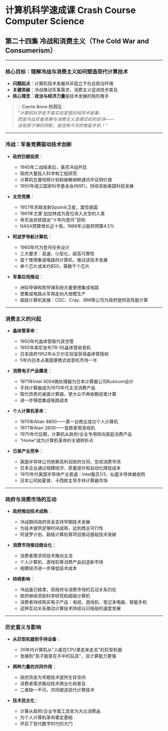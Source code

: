 # 计算机科学速成课 Crash Course Computer Science

## 第二十四集 冷战和消费主义（The Cold War and Consumerism）

---

### **核心目标：理解冷战与消费主义如何塑造现代计算技术**

- **问题起点**：计算机技术发展并非孤立于社会政治环境
- **关键突破**：冷战推动军事需求，消费主义促进技术普及
- **核心理念**：**政治与经济力量**是技术发展的隐形推手

> 💡 **Carrie Anne 的洞见**：  
> *"计算机科学史不是实验室里的纯学术故事，  
> 而是冷战军备竞赛与消费主义浪潮交织的史诗——  
> 没有原子弹的阴影，就没有今天的智能手机！"*

---

### **冷战：军备竞赛驱动技术创新**

- **政府巨额投资**：
  - 1945年二战结束后，美苏冷战开启
  - 政府大量投入科学和工程研究
  - 计算机在曼哈顿计划和破解纳粹通讯中证明价值
  - 1950年成立国家科学基金会(NSF)，持续资助美国科技发展

- **太空竞赛**：
  - 1957年苏联发射Sputnik卫星，震惊美国
  - 1961年尤里·加加林成为首位进入太空的人类
  - 肯尼迪总统提出"十年内登月"目标
  - NASA预算增长近十倍，1966年占联邦预算4.5%

- **阿波罗导航计算机**：
  - 1960年代为登月任务设计
  - 三大要求：高速、小型化、超高可靠性
  - 首个使用集成电路的计算机，推动该技术发展
  - 单个芯片成本约$50，需数千个芯片

- **军事应用推动**：
  - 洲际导弹和核导弹系统大量使用集成电路
  - 使集成电路从军用走向大规模生产
  - 超级计算机发展：CDC、Cray、IBM等公司为政府提供高性能计算

---

### **消费主义的兴起**

- **晶体管革命**：
  - 1950年代晶体管取代真空管
  - 1955年索尼发布TR-55晶体管收音机
  - 日本政府1952年从贝尔实验室获得晶体管授权
  - 5年内日本占美国便携式收音机市场一半

- **消费电子产品爆发**：
  - 1971年Intel 4004微处理器为日本计算器公司Busicom设计
  - 手持计算器成为1970年代主流消费产品
  - 取代昂贵的桌面计算器，使大众不再依赖纸笔计算
  - 进一步降低集成电路成本

- **个人计算机革命**：
  - 1975年Altair 8800——第一台商业成功个人计算机
  - 1977年Atari 2600——首款家用游戏机
  - 1970年代后期，计算机从政府/企业专用转向家庭消费产品
  - "Home"成为计算机革命的关键转折点

- **日美产业竞争**：
  - 美国半导体公司依赖高利润政府合同，忽视消费市场
  - 日本企业通过规模经济、质量提升和自动化降低成本
  - 1970年代美国半导体产业衰退：Intel裁员1/3，仙童半导体被收购
  - 日本公司如夏普、卡西欧主导手持计算器市场

---

### **政府与消费市场的互动**

- **政府推动技术成熟**：
  - 冷战期间政府资金支持早期技术发展
  - 为技术提供足够时间成熟，达到商业可行性
  - 阿波罗计划、超级计算机等项目推动基础技术突破

- **消费市场推动商业化**：
  - 消费者需求将技术推向主流
  - 个人计算机、游戏机等消费产品创造新市场
  - 规模经济进一步降低技术成本

- **持续影响**：
  - 冷战虽已结束，但政府与消费市场的互动关系仍在
  - 政府继续资助科学研究和超级计算机
  - 消费者持续购买电子产品：电视、游戏机、笔记本电脑、智能手机
  - 这种互动关系推动计算技术持续以闪电般的速度发展

---

### **历史意义与影响**

- **从巨型机器到手持设备**：
  - 30年内计算机从"人能在CPU里走来走去"的巨型机器
  - 发展到"孩子能拿在手中的玩具"，且计算能力更强

- **两种力量的共同作用**：
  - 政府资金为早期技术提供生存空间
  - 消费者需求推动技术商业化和普及
  - 二者缺一不可，共同塑造现代计算技术

- **技术民主化**：
  - 计算从政府/企业专属工具变为大众消费品
  - 为个人计算机革命奠定基础
  - 开启了现代数字时代的大门